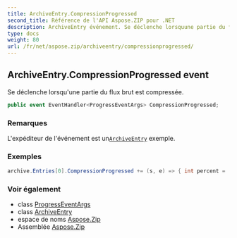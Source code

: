 ```yaml
---
title: ArchiveEntry.CompressionProgressed
second_title: Référence de l'API Aspose.ZIP pour .NET
description: ArchiveEntry événement. Se déclenche lorsquune partie du flux brut est compressée.
type: docs
weight: 80
url: /fr/net/aspose.zip/archiveentry/compressionprogressed/
---
```

## ArchiveEntry.CompressionProgressed event

Se déclenche lorsqu'une partie du flux brut est compressée.

```csharp
public event EventHandler<ProgressEventArgs> CompressionProgressed;
```

### Remarques

L'expéditeur de l'événement est un[`ArchiveEntry`](../) exemple.

### Exemples

```csharp
archive.Entries[0].CompressionProgressed += (s, e) => { int percent = (int)((100 * (long)e.ProceededBytes) / entrySourceStream.Length); };
```

### Voir également

* class [ProgressEventArgs](../../progresseventargs/)
* class [ArchiveEntry](../)
* espace de noms [Aspose.Zip](../../archiveentry/)
* Assemblée [Aspose.Zip](../../../)


